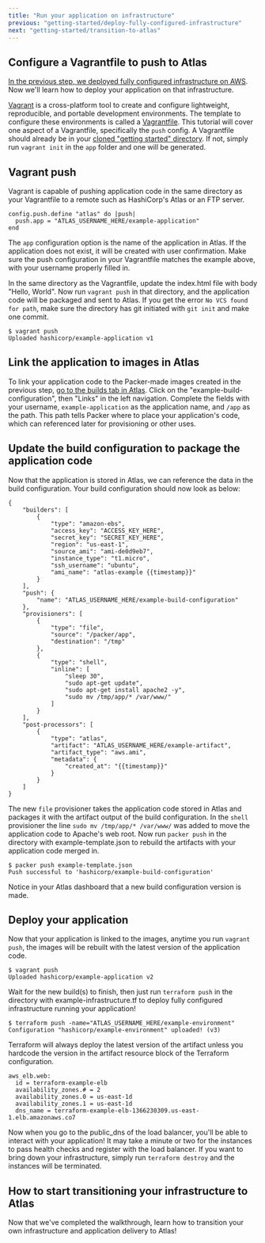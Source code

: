 ```yaml
---
title: "Run your application on infrastructure"
previous: "getting-started/deploy-fully-configured-infrastructure"
next: "getting-started/transition-to-atlas"
---
```

## Configure a Vagrantfile to push to Atlas
[In the previous step, we deployed fully configured infrastructure on AWS](/help/getting-started/deploy-fully-configured-infrastructure). Now we'll learn how to deploy your application on that infrastructure.

[Vagrant](https://vagrantup.com) is a cross-platform tool to create and configure lightweight, reproducible, and portable development environments. The template to configure these environments is called a [Vagrantfile](https://docs.vagrantup.com/v2/vagrantfile/index.html). This tutorial will cover one aspect of a Vagrantfile, specifically the `push` config. A Vagrantfile should already be in your [cloned "getting started" directory](https://github.com/hashicorp/atlas-examples/blob/master/getting-started/app/Vagrantfile). If not, simply run `vagrant init` in the `app` folder and one will be generated.

## Vagrant push
Vagrant is capable of pushing application code in the same directory as your Vagrantfile to a remote such as HashiCorp's Atlas or an FTP server.

	config.push.define "atlas" do |push|
	  push.app = "ATLAS_USERNAME_HERE/example-application"
	end

The `app` configuration option is the name of the application in Atlas. If the application does not exist, it will be created with user confirmation. Make sure the push configuration in your Vagrantfile matches the example above, with your username properly filled in.

In the same directory as the Vagrantfile, update the index.html file with body "Hello, World". Now run `vagrant push` in that directory, and the application code will be packaged and sent to Atlas. If you get the error `No VCS found for path`, make sure the directory has git initiated with `git init` and make one commit.

	$ vagrant push
	Uploaded hashicorp/example-application v1

## Link the application to images in Atlas
To link your application code to the Packer-made images created in the previous step, [go to the builds tab in Atlas](http://atlas.hashicorp.com/builds). Click on the "example-build-configuration", then "Links" in the left navigation. Complete the fields with your username, `example-application` as the application name, and `/app` as the path. This path tells Packer where to place your application's code, which can referenced later for provisioning or other uses.

## Update the build configuration to package the application code

Now that the application is stored in Atlas, we can reference the data in the build configuration. Your build configuration should now look as below:

	{
	    "builders": [
			{
				"type": "amazon-ebs",
				"access_key": "ACCESS_KEY_HERE",
				"secret_key": "SECRET_KEY_HERE",
				"region": "us-east-1",
				"source_ami": "ami-de0d9eb7",
				"instance_type": "t1.micro",
				"ssh_username": "ubuntu",
				"ami_name": "atlas-example {{timestamp}}"
			}
		],
	    "push": {
			"name": "ATLAS_USERNAME_HERE/example-build-configuration"
	    },
	    "provisioners": [
			{
				"type": "file",
				"source": "/packer/app",
				"destination": "/tmp"
			},
			{
				"type": "shell",
				"inline": [
					"sleep 30",
					"sudo apt-get update",
					"sudo apt-get install apache2 -y",
					"sudo mv /tmp/app/* /var/www/"
				]
			}
		],
	    "post-processors": [
			{
				"type": "atlas",
				"artifact": "ATLAS_USERNAME_HERE/example-artifact",
				"artifact_type": "aws.ami",
				"metadata": {
					"created_at": "{{timestamp}}"
				}
			}
	    ]
	}

The new `file` provisioner takes the application code stored in Atlas and packages it with the artifact output of the build configuration. In the `shell` provisioner the line `sudo mv /tmp/app/* /var/www/` was added to move the application code to Apache's web root. Now run `packer push` in the directory with example-template.json to rebuild the artifacts with your application code merged in.

	$ packer push example-template.json
	Push successful to 'hashicorp/example-build-configuration'

Notice in your Atlas dashboard that a new build configuration version is made.

## Deploy your application
Now that your application is linked to the images, anytime you run `vagrant push`, the images will be rebuilt with the latest version of the application code.

	$ vagrant push
	Uploaded hashicorp/example-application v2

Wait for the new build(s) to finish, then just run `terraform push` in the directory with example-infrastructure.tf to deploy fully configured infrastructure running your application!

	$ terraform push -name="ATLAS_USERNAME_HERE/example-environment"
	Configuration "hashicorp/example-environment" uploaded! (v3)

Terraform will always deploy the latest version of the artifact unless you hardcode the version in the artifact resource block of the Terraform configuration.

	aws_elb.web:
	  id = terraform-example-elb
	  availability_zones.# = 2
	  availability_zones.0 = us-east-1d
	  availability_zones.1 = us-east-1d
	  dns_name = terraform-example-elb-1366230309.us-east-1.elb.amazonaws.co7

Now when you go to the public\_dns of the load balancer, you'll be able to interact with your application! It may take a minute or two for the instances to pass health checks and register with the load balancer. If you want to bring down your infrastructure, simply run `terraform destroy` and the instances will be terminated.

## How to start transitioning your infrastructure to Atlas
Now that we've completed the walkthrough, learn how to transition your own infrastructure and application delivery to Atlas!
